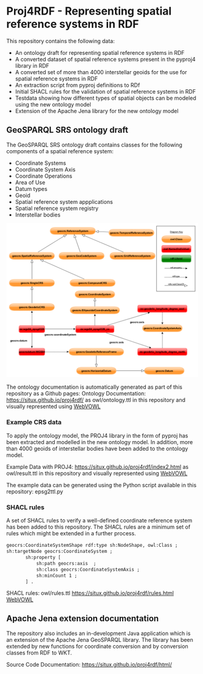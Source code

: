 # Proj4RDF - Representing spatial reference systems in RDF
           
This repository contains the following data:   
* An ontology draft for representing spatial reference systems in RDF
* A converted dataset of spatial reference systems present in the pyproj4 library in RDF 
* A converted set of more than 4000 interstellar geoids for the use for spatial reference systems in RDF
* An extraction script from pyproj definitions to RDf
* Initial SHACL rules for the validation of spatial reference systems in RDF
* Testdata showing how different types of spatial objects can be modeled using the new ontology model
* Extension of the Apache Jena library for the new ontology model
         
## GeoSPARQL SRS ontology draft  

The GeoSPARQL SRS ontology draft contains classes for the following components of a spatial reference system:
* Coordinate Systems
* Coordinate System Axis
* Coordinate Operations
* Area of Use
* Datum types
* Geoid
* Spatial reference system appplications
* Spatial reference system registry
* Interstellar bodies

![GeoSPARQL SRS ontology draft](geocrs.png)

The ontology documentation is automatically generated as part of this repository as a Github pages:
Ontology Documentation: https://situx.github.io/proj4rdf/ as owl/ontology.ttl in this repository and visually represented using [WebVOWL](http://www.visualdataweb.de/webvowl/#iri=https://raw.githubusercontent.com/situx/proj4rdf/master/owl/ontology.ttl)

### Example CRS data

To apply the ontology model, the PROJ4 library in the form of pyproj has been extracted and modelled in the new ontology model.
In addition, more than 4000 geoids of interstellar bodies have been added to the ontology model.

Example Data with PROJ4: https://situx.github.io/proj4rdf/index2.html as owl/result.ttl in this repository and visually represented using [WebVOWL](http://www.visualdataweb.de/webvowl/#iri=https://raw.githubusercontent.com/situx/proj4rdf/master/owl/result.ttl)

The example data can be generated using the Python script available in this repository: epsg2ttl.py

### SHACL rules

A set of SHACL rules to verify a well-defined coordinate reference system has been added to this repository. The SHACL rules are a minimum set of rules which might be extended in a further process.

```
geocrs:CoordinateSystemShape rdf:type sh:NodeShape, owl:Class ;
sh:targetNode geocrs:CoordinateSystem ;
       sh:property [
           sh:path geocrs:axis  ;
		   sh:class geocrs:CoordinateSystemAxis ;
           sh:minCount 1 ;
       ] .
```

SHACL rules: owl/rules.ttl  https://situx.github.io/proj4rdf/rules.html  [WebVOWL](http://www.visualdataweb.de/webvowl/#iri=https://raw.githubusercontent.com/situx/proj4rdf/master/owl/rules.ttl)

## Apache Jena extension documentation

The repository also includes an in-development Java application which is an extension of the Apache Jena GeoSPARQL library.
The library has been extended by new functions for coordinate conversion and by conversion classes from RDF to WKT.

Source Code Documentation: https://situx.github.io/proj4rdf/html/
